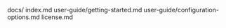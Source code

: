 docs/
    index.md
    user-guide/getting-started.md
    user-guide/configuration-options.md
    license.md
